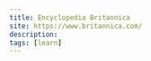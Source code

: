 ```yaml
---
title: Encyclopedia Britannica
site: https://www.britannica.com/
description: 
tags: [learn]
---
```

